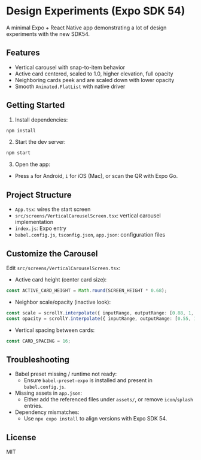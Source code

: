 # Design Experiments (Expo SDK 54)

A minimal Expo + React Native app demonstrating a lot of design experiments with the new SDK54.

## Features
- Vertical carousel with snap-to-item behavior
- Active card centered, scaled to 1.0, higher elevation, full opacity
- Neighboring cards peek and are scaled down with lower opacity
- Smooth `Animated.FlatList` with native driver

## Getting Started
1. Install dependencies:
```bash
npm install
```
2. Start the dev server:
```bash
npm start
```
3. Open the app:
- Press `a` for Android, `i` for iOS (Mac), or scan the QR with Expo Go.

## Project Structure
- `App.tsx`: wires the start screen
- `src/screens/VerticalCarouselScreen.tsx`: vertical carousel implementation
- `index.js`: Expo entry
- `babel.config.js`, `tsconfig.json`, `app.json`: configuration files

## Customize the Carousel
Edit `src/screens/VerticalCarouselScreen.tsx`:
- Active card height (center card size):
```ts
const ACTIVE_CARD_HEIGHT = Math.round(SCREEN_HEIGHT * 0.68);
```
- Neighbor scale/opacity (inactive look):
```ts
const scale = scrollY.interpolate({ inputRange, outputRange: [0.88, 1, 0.88] });
const opacity = scrollY.interpolate({ inputRange, outputRange: [0.55, 1, 0.55] });
```
- Vertical spacing between cards:
```ts
const CARD_SPACING = 16;
```

## Troubleshooting
- Babel preset missing / runtime not ready:
  - Ensure `babel-preset-expo` is installed and present in `babel.config.js`.
- Missing assets in `app.json`:
  - Either add the referenced files under `assets/`, or remove `icon`/`splash` entries.
- Dependency mismatches:
  - Use `npx expo install` to align versions with Expo SDK 54.

## License
MIT

